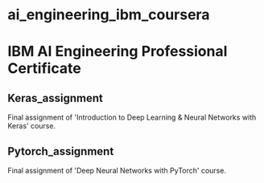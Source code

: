 # ai_engineering_ibm_coursera
# IBM AI Engineering Professional Certificate

## Keras_assignment
Final assignment of 'Introduction to Deep Learning & Neural Networks with Keras' course.

## Pytorch_assignment
Final assignment of 'Deep Neural Networks with PyTorch' course.
